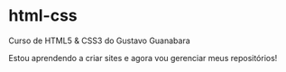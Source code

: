 # html-css
 Curso de HTML5 & CSS3 do Gustavo Guanabara

 Estou aprendendo a criar sites e agora vou gerenciar meus repositórios!
